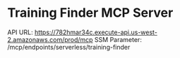 # Training Finder MCP Server

API URL: https://782hmar34c.execute-api.us-west-2.amazonaws.com/prod/mcp
SSM Parameter: /mcp/endpoints/serverless/training-finder